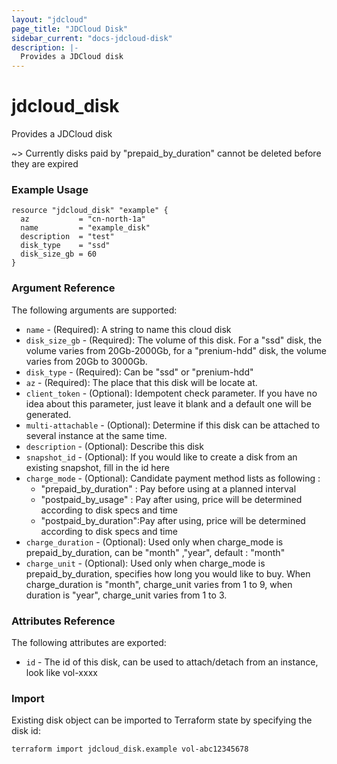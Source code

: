 ```yaml
---
layout: "jdcloud"
page_title: "JDCloud Disk"
sidebar_current: "docs-jdcloud-disk"
description: |-
  Provides a JDCloud disk 
---
```



# jdcloud\_disk

Provides a JDCloud disk 


~> Currently disks paid by "prepaid\_by\_duration" cannot be deleted before they are expired


### Example Usage

```hcl
resource "jdcloud_disk" "example" {
  az           = "cn-north-1a"
  name         = "example_disk"
  description  = "test"
  disk_type    = "ssd"
  disk_size_gb = 60
}
```

### Argument Reference

The following arguments are supported:

* `name` - \(Required\): A string to name this cloud disk
* `disk_size_gb` - \(Required\): The volume of this disk. For a "ssd" disk, the volume varies from 20Gb-2000Gb,  for a "prenium-hdd" disk, the volume varies from 20Gb to 3000Gb.
* `disk_type` - \(Required\): Can be "ssd" or "prenium-hdd"
* `az` - \(Required\):  The place that this disk will be locate at.
* `client_token` - \(Optional\):  Idempotent check parameter. If you have no idea about this parameter, just leave it blank and a default one will be generated.
* `multi-attachable` - \(Optional\): Determine if this disk can be attached to several instance at the same time.
* `description` - \(Optional\):  Describe this disk
* `snapshot_id` - \(Optional\): If you would like to create a disk from an existing snapshot, fill in the id here
* `charge_mode` - \(Optional\): Candidate payment method lists as following :
  * "prepaid\_by\_duration" : Pay before using at a planned interval
  * "postpaid\_by\_usage" : Pay after using, price will be determined according to disk specs and time
  * "postpaid\_by\_duration":Pay after using, price will be determined according to disk specs and time
* `charge_duration` - \(Optional\): Used only when charge\_mode is prepaid\_by\_duration, can be "month" ,"year", default : "month" 
* `charge_unit` - \(Optional\): Used only when charge\_mode is prepaid\_by\_duration, specifies how long you would like to buy. When charge\_duration is "month", charge\_unit varies from 1 to 9, when duration is "year", charge\_unit varies from 1 to 3.

### Attributes Reference

The following attributes are exported:

* `id` - The id of this disk, can be used to attach/detach from an instance, look like vol-xxxx

### Import

Existing disk object can be imported to Terraform state by specifying the disk id:

```text
terraform import jdcloud_disk.example vol-abc12345678
```

